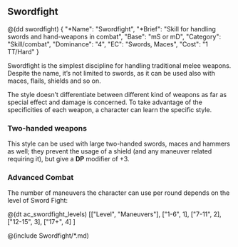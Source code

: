 ## Swordfight

@(dd swordfight)
{ 
  "*Name": "Swordfight",
  "*Brief": "Skill for handling swords and hand-weapons in combat",
  "Base": "mS or mD",
  "Category": "Skill/combat",
  "Dominance": "4",
  "EC": "Swords, Maces",
  "Cost": "1 TT/Hard"
}

Swordfight is the simplest discipline for handling traditional melee weapons.
Despite the name, it’s not limited to swords, as it can be used also with maces,
flails, shields and so on.

The style doesn’t differentiate between different kind of weapons as far as
special effect and damage is concerned. To take advantage of the specificities
of each weapon, a character can learn the specific style.

###  Two-handed weapons

This style can be used with large two-handed swords, maces and hammers as well;
they prevent the usage of a shield (and any maneuver related requiring it),
but give a **DP** modifier of +3.

### Advanced Combat

The number of maneuvers the character can use per round depends on the level
of Sword Fight:

@(dt ac_swordfight_levels)
[["Level", "Maneuvers"],
["1-6", 1],
["7-11", 2],
["12-15", 3],
["17+", 4]
]

@(include Swordfight/*.md)
